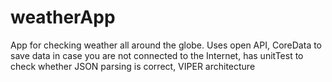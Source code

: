 # weatherApp
App for checking weather all around the globe. Uses open API, CoreData to save data in case you are not connected to the Internet, has unitTest to check whether JSON parsing is correct, VIPER architecture
